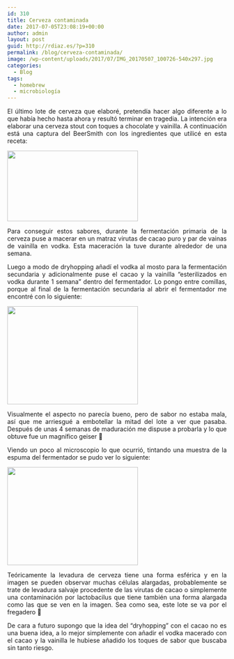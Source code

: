 ```yaml
---
id: 310
title: Cerveza contaminada
date: 2017-07-05T23:08:19+00:00
author: admin
layout: post
guid: http://rdiaz.es/?p=310
permalink: /blog/cerveza-contaminada/
image: /wp-content/uploads/2017/07/IMG_20170507_100726-540x297.jpg
categories:
  - Blog
tags:
  - homebrew
  - microbiología
---
```

<p style="text-align: justify;">
  El último lote de cerveza que elaboré, pretendía hacer algo diferente a lo que había hecho hasta ahora y resultó terminar en tragedia. La intención era elaborar una cerveza stout con toques a chocolate y vainilla. A continuación está una captura del BeerSmith con los ingredientes que utilicé en esta receta:
</p>

[<img class="aligncenter size-medium wp-image-313" src="https://i0.wp.com/rdiaz.es/wp-content/uploads/2017/07/Captura-de-pantalla-2017-07-05-a-las-22.41.31.png?resize=300%2C162" alt="" width="300" height="162" srcset="https://i0.wp.com/rdiaz.es/wp-content/uploads/2017/07/Captura-de-pantalla-2017-07-05-a-las-22.41.31.png?resize=300%2C162 300w, https://i0.wp.com/rdiaz.es/wp-content/uploads/2017/07/Captura-de-pantalla-2017-07-05-a-las-22.41.31.png?resize=768%2C414 768w, https://i0.wp.com/rdiaz.es/wp-content/uploads/2017/07/Captura-de-pantalla-2017-07-05-a-las-22.41.31.png?w=886 886w" sizes="(max-width: 300px) 100vw, 300px" data-recalc-dims="1" />](https://i0.wp.com/rdiaz.es/wp-content/uploads/2017/07/Captura-de-pantalla-2017-07-05-a-las-22.41.31.png)

<p style="text-align: justify;">
  Para conseguir estos sabores, durante la fermentación primaria de la cerveza puse a macerar en un matraz virutas de cacao puro y par de vainas de vainilla en vodka. Esta maceración la tuve durante alrededor de una semana.
</p>

<p style="text-align: justify;">
  Luego a modo de dryhopping añadí el vodka al mosto para la fermentación secundaria y adicionalmente puse el cacao y la vainilla &#8220;esterilizados en vodka durante 1 semana&#8221; dentro del fermentador. Lo pongo entre comillas, porque al final de la fermentación secundaria al abrir el fermentador me encontré con lo siguiente:
</p>

<p style="text-align: justify;">
  <a href="https://i0.wp.com/rdiaz.es/wp-content/uploads/2017/07/IMG_20170506_172227.jpg"><img class="size-medium wp-image-311 aligncenter" src="https://i0.wp.com/rdiaz.es/wp-content/uploads/2017/07/IMG_20170506_172227.jpg?resize=300%2C225" alt="" width="300" height="225" srcset="https://i0.wp.com/rdiaz.es/wp-content/uploads/2017/07/IMG_20170506_172227.jpg?resize=300%2C225 300w, https://i0.wp.com/rdiaz.es/wp-content/uploads/2017/07/IMG_20170506_172227.jpg?resize=768%2C576 768w, https://i0.wp.com/rdiaz.es/wp-content/uploads/2017/07/IMG_20170506_172227.jpg?resize=1024%2C768 1024w, https://i0.wp.com/rdiaz.es/wp-content/uploads/2017/07/IMG_20170506_172227.jpg?w=2000 2000w, https://i0.wp.com/rdiaz.es/wp-content/uploads/2017/07/IMG_20170506_172227.jpg?w=3000 3000w" sizes="(max-width: 300px) 100vw, 300px" data-recalc-dims="1" /></a>
</p>

<p style="text-align: justify;">
  Visualmente el aspecto no parecía bueno, pero de sabor no estaba mala, así que me arriesgué a embotellar la mitad del lote a ver que pasaba. Después de unas 4 semanas de maduración me dispuse a probarla y lo que obtuve fue un magnífico geiser 🙁
</p>

<p style="text-align: justify;">
  Viendo un poco al microscopio lo que ocurrió, tintando una muestra de la espuma del fermentador se pudo ver lo siguiente:
</p>

[<img class="aligncenter size-medium wp-image-312" src="https://i2.wp.com/rdiaz.es/wp-content/uploads/2017/07/IMG_20170507_100726.jpg?resize=300%2C225" alt="" width="300" height="225" srcset="https://i2.wp.com/rdiaz.es/wp-content/uploads/2017/07/IMG_20170507_100726.jpg?resize=300%2C225 300w, https://i2.wp.com/rdiaz.es/wp-content/uploads/2017/07/IMG_20170507_100726.jpg?resize=768%2C576 768w, https://i2.wp.com/rdiaz.es/wp-content/uploads/2017/07/IMG_20170507_100726.jpg?resize=1024%2C768 1024w, https://i2.wp.com/rdiaz.es/wp-content/uploads/2017/07/IMG_20170507_100726.jpg?w=2000 2000w, https://i2.wp.com/rdiaz.es/wp-content/uploads/2017/07/IMG_20170507_100726.jpg?w=3000 3000w" sizes="(max-width: 300px) 100vw, 300px" data-recalc-dims="1" />](https://i2.wp.com/rdiaz.es/wp-content/uploads/2017/07/IMG_20170507_100726.jpg)

<p style="text-align: justify;">
  Teóricamente la levadura de cerveza tiene una forma esférica y en la imagen se pueden observar muchas células alargadas, probablemente se trate de levadura salvaje procedente de las virutas de cacao o simplemente una contaminación por lactobacilus que tiene también una forma alargada como las que se ven en la imagen. Sea como sea, este lote se va por el fregadero 🙁
</p>

<p style="text-align: justify;">
  De cara a futuro supongo que la idea del &#8220;dryhopping&#8221; con el cacao no es una buena idea, a lo mejor simplemente con añadir el vodka macerado con el cacao y la vainilla le hubiese añadido los toques de sabor que buscaba sin tanto riesgo.
</p>